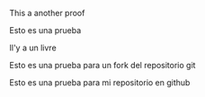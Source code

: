 This a another proof

Esto es una prueba


Il'y a un livre


Esto es una prueba para un fork del repositorio git

Esto es una prueba para mi repositorio en github


